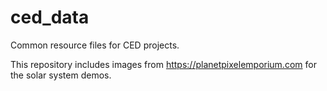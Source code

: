 # ced_data
Common resource files for CED projects.

This repository includes images from https://planetpixelemporium.com for the solar system demos.
